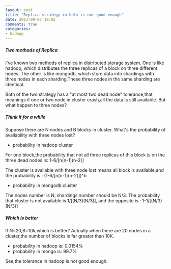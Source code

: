 ```yaml
---
layout: post
title: "Replica strategy in hdfs is not good enough"
date: 2013-09-07 19:02
comments: true
categories: 
- hadoop
---
```



##### Two methods of Replica

I've known two methods of replica in distributed storage system.
One is like hadoop, which distributes the three replicas of a block on three different nodes.
The other is like mongodb, which store data into shardings with three nodes in each sharding.These three nodes in the same sharding are identical.

Both of the two strategy has a "at most two dead node" tolerance,that meanings if one or two node in cluster crash,all the data is still available. But what happen to three nodes?

<!-- more -->


##### Think it for a while

Suppose there are N nodes and B blocks in cluster. What's the probability of availability with three nodes lost?

* probability in hadoop cluster
  
For one block,the probability that not all three replicas of this block is on the three dead nodes is:
    1-6/[n(n-1)(n-2)]
  
The cluster is available with three node lost means all block is available,and the probability is :
    (1-6/[n(n-1)(n-2)])^b


* probability in mongodb cluster

The nodes number is N, shardings number should be N/3. The probability that cluster is not available is 1/[(N/3)(N/3)],
and the opposite is :
    1-1/[(N/3)(N/3)]



##### Which is better

  If N=20,B=10k,which is better?
  Actually when there are 20 nodes in a cluster,the number of blocks is far greater than 10K.

* probability in hadoop is: 0.0154%
* probability in mongo is: 99.7%

See,the tolerance in hadoop is not good enough.
